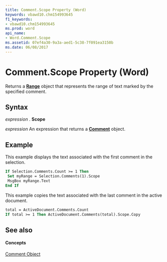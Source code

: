 ```yaml
---
title: Comment.Scope Property (Word)
keywords: vbawd10.chm154993645
f1_keywords:
- vbawd10.chm154993645
ms.prod: word
api_name:
- Word.Comment.Scope
ms.assetid: 07ef4a30-9a3a-aed1-5c38-7f091ea3150b
ms.date: 06/08/2017
---
```



# Comment.Scope Property (Word)

Returns a **[Range](range-object-word.md)** object that represents the range of text marked by the specified comment.


## Syntax

 _expression_ . **Scope**

 _expression_ An expression that returns a **[Comment](comment-object-word.md)** object.


## Example

This example displays the text associated with the first comment in the selection.


```vb
If Selection.Comments.Count >= 1 Then 
 Set myRange = Selection.Comments(1).Scope 
 MsgBox myRange.Text 
End If
```

This example copies the text associated with the last comment in the active document.




```vb
total = ActiveDocument.Comments.Count 
If total >= 1 Then ActiveDocument.Comments(total).Scope.Copy
```


## See also


#### Concepts


[Comment Object](comment-object-word.md)

